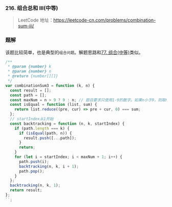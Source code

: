 ### 216. 组合总和 III(中等)

> LeetCode 地址：https://leetcode-cn.com/problems/combination-sum-iii/

### 题解
该题比较简单，也是典型的`组合问题`。解题思路和[77. 组合(中等)](https://github.com/kerwin-ly/Blog/blob/master/algorithm/backtracking/77.%20%E7%BB%84%E5%90%88(%E4%B8%AD%E7%AD%89).md)类似。
```js
/**
 * @param {number} k
 * @param {number} n
 * @return {number[][]}
 */
var combinationSum3 = function (k, n) {
  const result = [];
  const path = [];
  const maxNum = n > 9 ? 9 : n; // 题目要求只使用1-9的数字。如果n小于9，则取n
  const isEqual = function (list, sum) {
    return list.reduce((pre, cur) => pre + cur, 0) === sum;
  };
  // startIndex从1开始
  const backtracking = function (n, k, startIndex) {
    if (path.length === k) {
      if (isEqual(path, n)) {
        result.push([...path]);
      }
      return;
    }
    for (let i = startIndex; i < maxNum + 1; i++) {
      path.push(i);
      backtracking(n, k, i + 1);
      path.pop();
    }
  };
  backtracking(n, k, 1);
  return result;
};
``;
```
